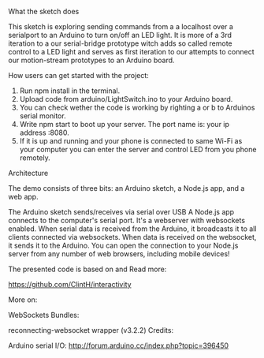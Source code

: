What the sketch does

This sketch is exploring sending commands from a a localhost over a serialport to an Arduino to turn on/off an LED light. It is more of a 3rd iteration to a our serial-bridge prototype witch adds so called remote control to a LED light and serves as first iteration to our attempts to connect our motion-stream prototypes to an Arduino board.

How users can get started with the project:

1. Run npm install in the terminal.
2. Upload code from arduino/LightSwitch.ino to your Arduino board.
3. You can check wether the code is working by righting a or b to Arduinos serial monitor.
4. Write npm start to boot up your server. The port name is: your ip address :8080.
5. If it is up and running and your phone is connected to same Wi-Fi as your computer you can enter the server and control LED from you phone remotely.

Architecture  

The demo consists of three bits: an Arduino sketch, a Node.js app, and a web app.

The Arduino sketch sends/receives via serial over USB
A Node.js app connects to the computer's serial port. It's a webserver with websockets enabled. When serial data is received from the Arduino, it broadcasts it to all clients connected via websockets. When data is received on the websocket, it sends it to the Arduino. You can open the connection to your Node.js server from any number of web browsers, including mobile devices!

The presented code is based on and Read more:

https://github.com/ClintH/interactivity

More on:

WebSockets
Bundles:

reconnecting-websocket wrapper (v3.2.2)
Credits:

Arduino serial I/O: http://forum.arduino.cc/index.php?topic=396450